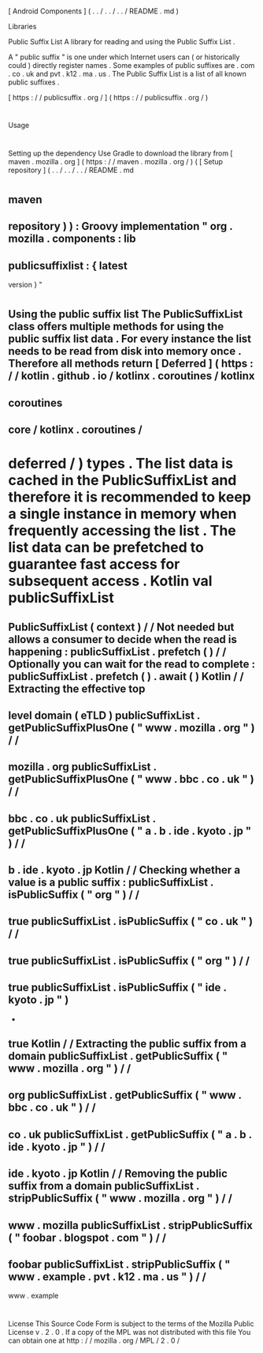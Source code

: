 #
[
Android
Components
]
(
.
.
/
.
.
/
.
.
/
README
.
md
)
>
Libraries
>
Public
Suffix
List
A
library
for
reading
and
using
the
Public
Suffix
List
.
>
A
"
public
suffix
"
is
one
under
which
Internet
users
can
(
or
historically
could
)
directly
register
names
.
Some
examples
of
public
suffixes
are
.
com
.
co
.
uk
and
pvt
.
k12
.
ma
.
us
.
The
Public
Suffix
List
is
a
list
of
all
known
public
suffixes
.
>
[
https
:
/
/
publicsuffix
.
org
/
]
(
https
:
/
/
publicsuffix
.
org
/
)
#
#
Usage
#
#
#
Setting
up
the
dependency
Use
Gradle
to
download
the
library
from
[
maven
.
mozilla
.
org
]
(
https
:
/
/
maven
.
mozilla
.
org
/
)
(
[
Setup
repository
]
(
.
.
/
.
.
/
.
.
/
README
.
md
#
maven
-
repository
)
)
:
Groovy
implementation
"
org
.
mozilla
.
components
:
lib
-
publicsuffixlist
:
{
latest
-
version
}
"
#
#
#
Using
the
public
suffix
list
The
PublicSuffixList
class
offers
multiple
methods
for
using
the
public
suffix
list
data
.
For
every
instance
the
list
needs
to
be
read
from
disk
into
memory
once
.
Therefore
all
methods
return
[
Deferred
]
(
https
:
/
/
kotlin
.
github
.
io
/
kotlinx
.
coroutines
/
kotlinx
-
coroutines
-
core
/
kotlinx
.
coroutines
/
-
deferred
/
)
types
.
The
list
data
is
cached
in
the
PublicSuffixList
and
therefore
it
is
recommended
to
keep
a
single
instance
in
memory
when
frequently
accessing
the
list
.
The
list
data
can
be
prefetched
to
guarantee
fast
access
for
subsequent
access
.
Kotlin
val
publicSuffixList
=
PublicSuffixList
(
context
)
/
/
Not
needed
but
allows
a
consumer
to
decide
when
the
read
is
happening
:
publicSuffixList
.
prefetch
(
)
/
/
Optionally
you
can
wait
for
the
read
to
complete
:
publicSuffixList
.
prefetch
(
)
.
await
(
)
Kotlin
/
/
Extracting
the
effective
top
-
level
domain
(
eTLD
)
publicSuffixList
.
getPublicSuffixPlusOne
(
"
www
.
mozilla
.
org
"
)
/
/
-
>
mozilla
.
org
publicSuffixList
.
getPublicSuffixPlusOne
(
"
www
.
bbc
.
co
.
uk
"
)
/
/
-
>
bbc
.
co
.
uk
publicSuffixList
.
getPublicSuffixPlusOne
(
"
a
.
b
.
ide
.
kyoto
.
jp
"
)
/
/
-
>
b
.
ide
.
kyoto
.
jp
Kotlin
/
/
Checking
whether
a
value
is
a
public
suffix
:
publicSuffixList
.
isPublicSuffix
(
"
org
"
)
/
/
-
>
true
publicSuffixList
.
isPublicSuffix
(
"
co
.
uk
"
)
/
/
-
>
true
publicSuffixList
.
isPublicSuffix
(
"
org
"
)
/
/
-
>
true
publicSuffixList
.
isPublicSuffix
(
"
ide
.
kyoto
.
jp
"
)
-
-
>
true
Kotlin
/
/
Extracting
the
public
suffix
from
a
domain
publicSuffixList
.
getPublicSuffix
(
"
www
.
mozilla
.
org
"
)
/
/
-
>
org
publicSuffixList
.
getPublicSuffix
(
"
www
.
bbc
.
co
.
uk
"
)
/
/
-
>
co
.
uk
publicSuffixList
.
getPublicSuffix
(
"
a
.
b
.
ide
.
kyoto
.
jp
"
)
/
/
-
>
ide
.
kyoto
.
jp
Kotlin
/
/
Removing
the
public
suffix
from
a
domain
publicSuffixList
.
stripPublicSuffix
(
"
www
.
mozilla
.
org
"
)
/
/
-
>
www
.
mozilla
publicSuffixList
.
stripPublicSuffix
(
"
foobar
.
blogspot
.
com
"
)
/
/
-
>
foobar
publicSuffixList
.
stripPublicSuffix
(
"
www
.
example
.
pvt
.
k12
.
ma
.
us
"
)
/
/
-
>
www
.
example
#
#
License
This
Source
Code
Form
is
subject
to
the
terms
of
the
Mozilla
Public
License
v
.
2
.
0
.
If
a
copy
of
the
MPL
was
not
distributed
with
this
file
You
can
obtain
one
at
http
:
/
/
mozilla
.
org
/
MPL
/
2
.
0
/
